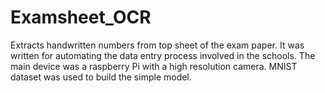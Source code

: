 # Examsheet_OCR
Extracts handwritten numbers from top sheet of the exam paper. It was written for automating the data entry process involved in the schools. The main device was a raspberry Pi with a high resolution camera. MNIST dataset was used to build the simple model.
